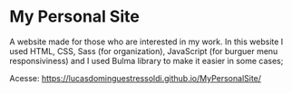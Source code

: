 # My Personal Site
A website made for those who are interested in my work.
In this website I used HTML, CSS, Sass (for organization), JavaScript (for burguer menu responsiviness) 
and I used Bulma library to make it easier in some cases;

Acesse: https://lucasdominguestressoldi.github.io/MyPersonalSite/

